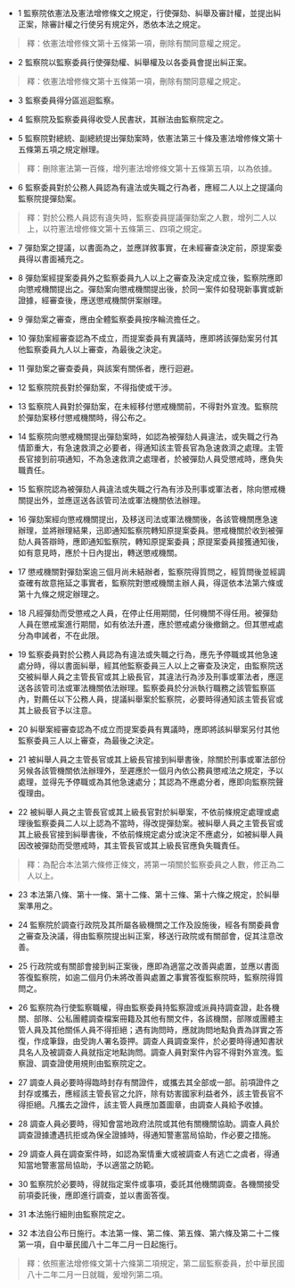 * 1 監察院依憲法及憲法增修條文之規定，行使彈劾、糾舉及審計權，並提出糾正案，除審計權之行使另有規定外，悉依本法之規定。

> 釋：依憲法增修條文第十五條第一項，刪除有關同意權之規定。

* 2 監察院以監察委員行使彈劾權、糾舉權及以各委員會提出糾正案。

> 釋：依憲法增修條文第十五條第一項，刪除有關同意權之規定。

* 3 監察委員得分區巡迴監察。

* 4 監察院及監察委員得收受人民書狀，其辦法由監察院定之。

* 5 監察院對總統、副總統提出彈劾案時，依憲法第三十條及憲法增修條文第十五條第五項之規定辦理。

> 釋：刪除憲法第一百條，增列憲法增修條文第十五條第五項，以為依據。

* 6 監察委員對於公務人員認為有違法或失職之行為者，應經二人以上之提議向監察院提彈劾案。

> 釋：對於公務人員認有違失時，監察委員提議彈劾案之人數，增列二人以上，以符憲法增修條文第十五條第三、四項之規定。

* 7 彈劾案之提議，以書面為之，並應詳敘事實，在未經審查決定前，原提案委員得以書面補充之。

* 8 彈劾案經提案委員外之監察委員九人以上之審查及決定成立後，監察院應即向懲戒機關提出之。彈劾案向懲戒機關提出後，於同一案件如發現新事實或新證據，經審查後，應送懲戒機關併案辦理。

* 9 彈劾案之審查，應由全體監察委員按序輪流擔任之。

* 10 彈劾案經審查認為不成立，而提案委員有異議時，應即將該彈劾案另付其他監察委員九人以上審查，為最後之決定。

* 11 彈劾案之審查委員，與該案有關係者，應行迴避。

* 12 監察院院長對於彈劾案，不得指使或干涉。

* 13 監察院人員對於彈劾案，在未經移付懲戒機關前，不得對外宣洩。監察院於彈劾案移付懲戒機關時，得公布之。

* 14 監察院向懲戒機關提出彈劾案時，如認為被彈劾人員違法，或失職之行為情節重大，有急速救濟之必要者，得通知該主管長官為急速救濟之處理。主管長官接到前項通知，不為急速救濟之處理者，於被彈劾人員受懲戒時，應負失職責任。

* 15 監察院認為被彈劾人員違法或失職之行為有涉及刑事或軍法者，除向懲戒機關提出外，並應逕送各該管司法或軍法機關依法辦理。

* 16 彈劾案經向懲戒機關提出，及移送司法或軍法機關後，各該管機關應急速辦理，並將辦理結果，迅即通知監察院轉知原提案委員。懲戒機關於收到被彈劾人員答辯時，應即通知監察院，轉知原提案委員；原提案委員接獲通知後，如有意見時，應於十日內提出，轉送懲戒機關。

* 17 懲戒機關對彈劾案逾三個月尚未結辦者，監察院得質問之，經質問後並經調查確有故意拖延之事實者，監察院對懲戒機關主辦人員，得逕依本法第六條或第十九條之規定辦理之。

* 18 凡經彈劾而受懲戒之人員，在停止任用期間，任何機關不得任用。被彈劾人員在懲戒案進行期間，如有依法升遷，應於懲戒處分後撤銷之。但其懲戒處分為申誡者，不在此限。

* 19 監察委員對於公務人員認為有違法或失職之行為，應先予停職或其他急速處分時，得以書面糾舉，經其他監察委員三人以上之審查及決定，由監察院送交被糾舉人員之主管長官或其上級長官，其違法行為涉及刑事或軍法者，應逕送各該管司法或軍法機關依法辦理。監察委員於分派執行職務之該管監察區內，對薦任以下公務人員，提議糾舉案於監察院，必要時得通知該主管長官或其上級長官予以注意。

* 20 糾舉案經審查認為不成立而提案委員有異議時，應即將該糾舉案另付其他監察委員三人以上審查，為最後之決定。

* 21 被糾舉人員之主管長官或其上級長官接到糾舉書後，除關於刑事或軍法部份另候各該管機關依法辦理外，至遲應於一個月內依公務員懲戒法之規定，予以處理，並得先予停職或為其他急速處分；其認為不應處分者，應即向監察院聲復理由。

* 22 被糾舉人員之主管長官或其上級長官對於糾舉案，不依前條規定處理或處理後監察委員二人以上認為不當時，得改提彈劾案。被糾舉人員之主管長官或其上級長官接到糾舉書後，不依前條規定處分或決定不應處分，如被糾舉人員因改被彈劾而受懲戒時，其主管長官或其上級長官應負失職責任。

> 釋：為配合本法第六條修正條文，將第一項關於監察委員之人數，修正為二人以上。

* 23 本法第八條、第十一條、第十二條、第十三條、第十六條之規定，於糾舉案準用之。

* 24 監察院於調查行政院及其所屬各級機關之工作及設施後，經各有關委員會之審查及決議，得由監察院提出糾正案，移送行政院或有關部會，促其注意改善。

* 25 行政院或有關部會接到糾正案後，應即為適當之改善與處置，並應以書面答復監察院，如逾二個月仍未將改善與處置之事實答復監察院時，監察院得質問之。

* 26 監察院為行使監察職權，得由監察委員持監察證或派員持調查證，赴各機關、部隊、公私團體調查檔案冊籍及其他有關文件，各該機關，部隊或團體主管人員及其他關係人員不得拒絕；遇有詢問時，應就詢問地點負責為詳實之答復，作成筆錄，由受詢人署名簽押。調查人員調查案件，於必要時得通知書狀具名人及被調查人員就指定地點詢問。調查人員對案件內容不得對外宣洩。監察證、調查證使用規則由監察院定之。

* 27 調查人員必要時得臨時封存有關證件，或攜去其全部或一部。前項證件之封存或攜去，應經該主管長官之允許，除有妨害國家利益者外，該主管長官不得拒絕。凡攜去之證件，該主管人員應加蓋圖章，由調查人員給予收據。

* 28 調查人員必要時，得知會當地政府法院或其他有關機關協助。調查人員於調查證據遭遇抗拒或為保全證據時，得通知警憲當局協助，作必要之措施。

* 29 調查人員在調查案件時，如認為案情重大或被調查人有逃亡之虞者，得通知當地警憲當局協助，予以適當之防範。

* 30 監察院於必要時，得就指定案件或事項，委託其他機關調查。各機關接受前項委託後，應即進行調查，並以書面答復。

* 31 本法施行細則由監察院定之。

* 32 本法自公布日施行。本法第一條、第二條、第五條、第六條及第二十二條第一項，自中華民國八十二年二月一日起施行。

> 釋：依照憲法增修條文第十六條第二項規定，第二屆監察委員，於中華民國八十二年二月一日就職，爰增列第二項。

